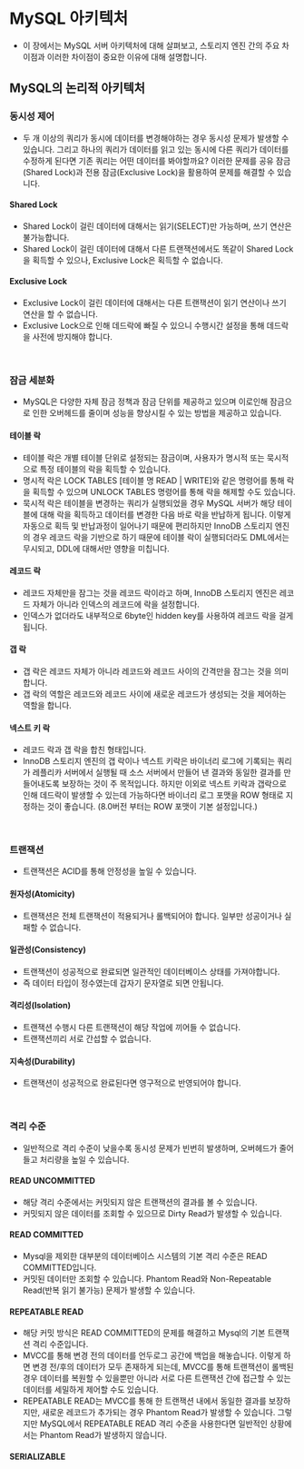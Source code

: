 # MySQL 아키텍처

- 이 장에서는 MySQL 서버 아키텍처에 대해 살펴보고, 스토리지 엔진 간의 주요 차이점과 이러한 차이점이 중요한 이유에 대해 설명합니다.

## MySQL의 논리적 아키텍처

### 동시성 제어

- 두 개 이상의 쿼리가 동시에 데이터를 변경해야하는 경우 동시성 문제가 발생할 수 있습니다. 그리고 하나의 쿼리가 데이터를 읽고 있는 동시에 다른 쿼리가 데이터를 수정하게 된다면 기존 쿼리는 어떤 데이터를 봐야할까요? 이러한 문제를 공유 잠금(Shared Lock)과 전용 잠금(Exclusive Lock)을 활용하여 문제를 해결할 수 있습니다.

#### Shared Lock

- Shared Lock이 걸린 데이터에 대해서는 읽기(SELECT)만 가능하며, 쓰기 연산은 불가능합니다.
- Shared Lock이 걸린 데이터에 대해서 다른 트랜잭션에서도 똑같이 Shared Lock을 획득할 수 있으나, Exclusive Lock은 획득할 수 없습니다.

#### Exclusive Lock

- Exclusive Lock이 걸린 데이터에 대해서는 다른 트랜잭션이 읽기 연산이나 쓰기 연산을 할 수 없습니다.
- Exclusive Lock으로 인해 데드락에 빠질 수 있으니 수행시간 설정을 통해 데드락을 사전에 방지해야 합니다.

<br>


### 잠금 세분화

- MySQL은 다양한 자체 잠금 정책과 잠금 단위를 제공하고 있으며 이로인해 잠금으로 인한 오버헤드를 줄이며 성능을 향상시킬 수 있는 방법을 제공하고 있습니다.

#### 테이블 락

- 테이블 락은 개별 테이블 단위로 설정되는 잠금이며, 사용자가 명시적 또는 묵시적으로 특정 테이블의 락을 획득할 수 있습니다.
- 명시적 락은 LOCK TABLES [테이블 명 READ | WRITE]와 같은 명령어를 통해 락을 획득할 수 있으며 UNLOCK TABLES 명령어를 통해 락을 해제할 수도 있습니다.
- 묵시적 락은 테이블을 변경하는 쿼리가 실행되었을 경우 MySQL 서버가 해당 테이블에 대해 락을 획득하고 데이터를 변경한 다음 바로 락을 반납하게 됩니다. 이렇게 자동으로 획득 및 반납과정이 일어나기 때문에 편리하지만 InnoDB 스토리지 엔진의 경우 레코드 락을 기반으로 하기 때문에 테이블 락이 실행되더라도 DML에서는 무시되고, DDL에 대해서만 영향을 미칩니다.

#### 레코드 락

- 레코드 자체만을 잠그는 것을 레코드 락이라고 하며, InnoDB 스토리지 엔진은 레코드 자체가 아니라 인덱스의 레코드에 락을 설정합니다.
- 인덱스가 없더라도 내부적으로 6byte인 hidden key를 사용하여 레코드 락을 걸게됩니다.

#### 갭 락

- 갭 락은 레코드 자체가 아니라 레코드와 레코드 사이의 간격만을 잠그는 것을 의미합니다.
- 갭 락의 역할은 레코드와 레코드 사이에 새로운 레코드가 생성되는 것을 제어하는 역할을 합니다. 

#### 넥스트 키 락

- 레코드 락과 갭 락을 합친 형태입니다.
- InnoDB 스토리지 엔진의 갭 락이나 넥스트 키락은 바이너리 로그에 기록되는 쿼리가 레플리카 서버에서 실행될 때 소스 서버에서 만들어 낸 결과와 동일한 결과를 만들어내도록 보장하는 것이 주 목적입니다. 하지만 이외로 넥스트 키락과 갭락으로 인해 데드락이 발생할 수 있는데 가능하다면 바이너리 로그 포맷을 ROW 형태로 지정하는 것이 좋습니다.
(8.0버전 부터는 ROW 포맷이 기본 설정입니다.)

<br>

### 트랜잭션

- 트랜잭션은 ACID를 통해 안정성을 높일 수 있습니다.

#### 원자성(Atomicity)

- 트랜잭션은 전체 트랜잭션이 적용되거나 롤백되어야 합니다. 일부만 성공이거나 실패할 수 없습니다.

#### 일관성(Consistency)

- 트랜잭션이 성공적으로 완료되면 일관적인 데이터베이스 상태를 가져야합니다.
- 즉 데이터 타입이 정수였는데 갑자기 문자열로 되면 안됩니다.

#### 격리성(Isolation)

- 트랜잭션 수행시 다른 트랜잭션이 해당 작업에 끼어들 수 없습니다.
- 트랜잭션끼리 서로 간섭할 수 없습니다.

#### 지속성(Durability)

- 트랜잭션이 성공적으로 완료된다면 영구적으로 반영되어야 합니다.

<br>

### 격리 수준

- 일반적으로 격리 수준이 낮을수록 동시성 문제가 빈번히 발생하며, 오버헤드가 줄어들고 처리량을 높일 수 있습니다.

#### READ UNCOMMITTED

- 해당 격리 수준에서는 커밋되지 않은 트랜잭션의 결과를 볼 수 있습니다.
- 커밋되지 않은 데이터를 조회할 수 있으므로 Dirty Read가 발생할 수 있습니다.

#### READ COMMITTED

- Mysql을 제외한 대부분의 데이터베이스 시스템의 기본 격리 수준은 READ COMMITTED입니다.
- 커밋된 데이터만 조회할 수 있습니다. Phantom Read와 Non-Repeatable Read(반복 읽기 불가능) 문제가 발생할 수 있습니다.

#### REPEATABLE READ

- 해당 커밋 방식은 READ COMMITTED의 문제를 해결하고 Mysql의 기본 트랜잭션 격리 수준입니다.
- MVCC를 통해 변경 전의 데이터를 언두로그 공간에 백업을 해놓습니다. 이렇게 하면 변경 전/후의 데이터가 모두 존재하게 되는데, MVCC를 통해 트랜잭션이 롤백된 경우 데이터를 복원할 수 있을뿐만 아니라 서로 다른 트랜잭션 간에 접근할 수 있는 데이터를 세밀하게 제어할 수도 있습니다.
- REPEATABLE READ는 MVCC를 통해 한 트랜잭션 내에서 동일한 결과를 보장하지만, 새로운 레코드가 추가되는 경우 Phantom Read가 발생할 수 있습니다. 그렇지만 MySQL에서 REPEATABLE READ 격리 수준을 사용한다면 일반적인 상황에서는 Phantom Read가 발생하지 않습니다.

#### SERIALIZABLE






















